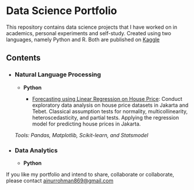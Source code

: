# Data Science Portfolio

This repository contains data science projects that I have worked on in academics, personal experiments and self-study. Created using two languages, namely Python and R. Both are published on [Kaggle](http://kaggle.com/ainurrohmanbwx)

## Contents

- ### Natural Language Processing
   - __Python__
  
      - [Forecasting using Linear Regression on House Price](https://github.com/kangnurrohman/data-science-portfolio/blob/63ce0ebd9e17af3ed714a9a862bb8de53d24b49f/Data%20Analytics/forecasting-using-linear-regression-on-house-price.ipynb): Conduct exploratory data analysis on house price datasets in Jakarta and Tebet. Classical assumption tests for normality, multicollinearity, heteroscedasticity, and partial tests. Applying the regression model for predicting house prices in Jakarta.

   _Tools: Pandas, Matplotlib, Scikit-learn, and Statsmodel_

- ### Data Analytics
  
   - __Python__
  
If you like my portfolio and intend to share, collaborate or collaborate, please contact [ainurrohman869@gmail.com](mailto:ainurrohman869@gmail.com)